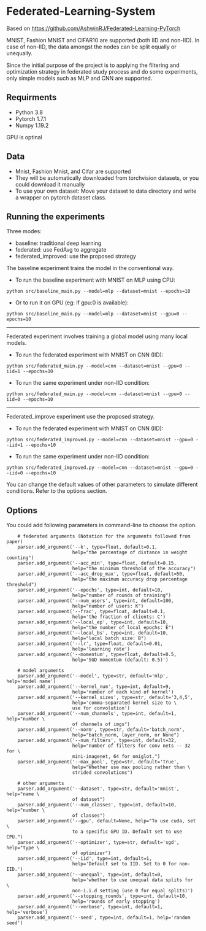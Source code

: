 # Federated-Learning-System

Based on https://github.com/AshwinRJ/Federated-Learning-PyTorch

MNIST, Fashion MNIST and CIFAR10 are supported (both IID and non-IID). In case of non-IID, the data amongst the nodes can be split equally or unequally.

Since the initial purpose of the project is to applying the filtering and optimization strategy in federated study process and do some experiments, only simple models such as MLP and CNN are supported.

## Requirments
* Python 3.8
* Pytorch 1.7.1
* Numpy 1.19.2  

GPU is optinal
## Data
* Mnist, Fashion Mnist, and Cifar are supported
* They will be automatically downloaded from torchvision datasets, or you could download it manually
* To use your own dataset: Move your dataset to data directory and write a wrapper on pytorch dataset class.

## Running the experiments  
Three modes:
* baseline: traditional deep learning
* federated: use FedAvg to aggregate
* federated_improved: use the proposed strategy

The baseline experiment trains the model in the conventional way.
* To run the baseline experiment with MNIST on MLP using CPU:
```
python src/baseline_main.py --model=mlp --dataset=mnist --epochs=10
```
* Or to run it on GPU (eg: if gpu:0 is available):
```
python src/baseline_main.py --model=mlp --dataset=mnist --gpu=0 --epochs=10
```
-----

Federated experiment involves training a global model using many local models.

* To run the federated experiment with MNIST on CNN (IID):
```
python src/federated_main.py --model=cnn --dataset=mnist --gpu=0 --iid=1 --epochs=10
```
* To run the same experiment under non-IID condition:
```
python src/federated_main.py --model=cnn --dataset=mnist --gpu=0 --iid=0 --epochs=10
```
-----
Federated_improve experiment use the proposed strategy.

* To run the federated experiment with MNIST on CNN (IID):
```
python src/federated_improved.py --model=cnn --dataset=mnist --gpu=0 --iid=1 --epochs=10
```
* To run the same experiment under non-IID condition:
```
python src/federated_improved.py --model=cnn --dataset=mnist --gpu=0 --iid=0 --epochs=10
```

You can change the default values of other parameters to simulate different conditions. Refer to the options section.

## Options
You could add following parameters in command-line to choose the option.
```
    # federated arguments (Notation for the arguments followed from paper)
    parser.add_argument('--k', type=float, default=0.1,
                        help="the percentage of distance in weight counting")
    parser.add_argument('--acc_min', type=float, default=0.15,
                        help="the minimum threshold of the accuracy")
    parser.add_argument('--acc_drop_max', type=float, default=50,
                        help="the maximum accuracy drop percentage threshold")
    parser.add_argument('--epochs', type=int, default=10,
                        help="number of rounds of training")
    parser.add_argument('--num_users', type=int, default=100,
                        help="number of users: K")
    parser.add_argument('--frac', type=float, default=0.1,
                        help='the fraction of clients: C')
    parser.add_argument('--local_ep', type=int, default=10,
                        help="the number of local epochs: E")
    parser.add_argument('--local_bs', type=int, default=10,
                        help="local batch size: B")
    parser.add_argument('--lr', type=float, default=0.01,
                        help='learning rate')
    parser.add_argument('--momentum', type=float, default=0.5,
                        help='SGD momentum (default: 0.5)')

    # model arguments
    parser.add_argument('--model', type=str, default='mlp', help='model name')
    parser.add_argument('--kernel_num', type=int, default=9,
                        help='number of each kind of kernel')
    parser.add_argument('--kernel_sizes', type=str, default='3,4,5',
                        help='comma-separated kernel size to \
                        use for convolution')
    parser.add_argument('--num_channels', type=int, default=1, help="number \
                        of channels of imgs")
    parser.add_argument('--norm', type=str, default='batch_norm',
                        help="batch_norm, layer_norm, or None")
    parser.add_argument('--num_filters', type=int, default=32,
                        help="number of filters for conv nets -- 32 for \
                        mini-imagenet, 64 for omiglot.")
    parser.add_argument('--max_pool', type=str, default='True',
                        help="Whether use max pooling rather than \
                        strided convolutions")

    # other arguments
    parser.add_argument('--dataset', type=str, default='mnist', help="name \
                        of dataset")
    parser.add_argument('--num_classes', type=int, default=10, help="number \
                        of classes")
    parser.add_argument('--gpu', default=None, help="To use cuda, set \
                        to a specific GPU ID. Default set to use CPU.")
    parser.add_argument('--optimizer', type=str, default='sgd', help="type \
                        of optimizer")
    parser.add_argument('--iid', type=int, default=1,
                        help='Default set to IID. Set to 0 for non-IID.')
    parser.add_argument('--unequal', type=int, default=0,
                        help='whether to use unequal data splits for  \
                        non-i.i.d setting (use 0 for equal splits)')
    parser.add_argument('--stopping_rounds', type=int, default=10,
                        help='rounds of early stopping')
    parser.add_argument('--verbose', type=int, default=1, help='verbose')
    parser.add_argument('--seed', type=int, default=1, help='random seed')
```